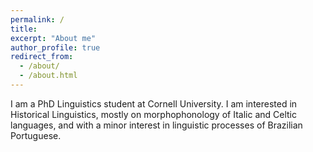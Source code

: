 ```yaml
---
permalink: /
title:
excerpt: "About me"
author_profile: true
redirect_from: 
  - /about/
  - /about.html
---
```




I am a PhD Linguistics student at Cornell University. I am interested in Historical Linguistics, mostly on morphophonology of Italic and Celtic languages, and with a minor interest in linguistic processes of Brazilian Portuguese. 
